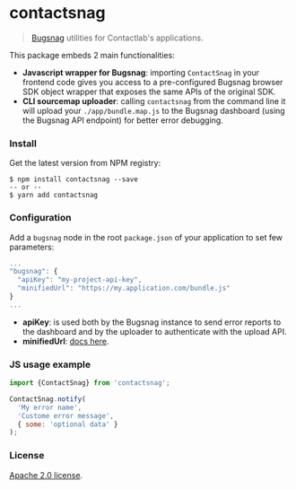# contactsnag
> [Bugsnag]() utilities for Contactlab's applications.

This package embeds 2 main functionalities:

* **Javascript wrapper for Bugsnag**: importing `ContactSnag` in your frontend code gives you access to a pre-configured Bugsnag browser SDK object wrapper that exposes the same APIs of the original SDK.
* **CLI sourcemap uploader**: calling `contactsnag` from the command line it will upload your `./app/bundle.map.js` to the Bugsnag dashboard (using the Bugsnag API endpoint) for better error debugging.

### Install
Get the latest version from NPM registry:

```
$ npm install contactsnag --save
-- or --
$ yarn add contactsnag
```

### Configuration
Add a `bugsnag` node in the root `package.json` of your application to set few parameters:

```javascript
...
"bugsnag": {
  "apiKey": "my-project-api-key",
  "minifiedUrl": "https://my.application.com/bundle.js"
}
...
```

* **apiKey**: is used both by the Bugsnag instance to send error reports to the dashboard and by the uploader to authenticate with the upload API.
* **minifiedUrl**: [docs here](https://docs.bugsnag.com/api/js-source-map-upload/#uploading-source-maps).

### JS usage example
```javascript
import {ContactSnag} from 'contactsnag';

ContactSnag.notify(
  'My error name',
  'Custome error message',
  { some: 'optional data' }
);
```

### License
[Apache 2.0 license](LICENSE).
